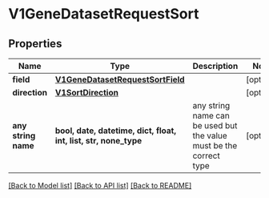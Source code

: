 # V1GeneDatasetRequestSort


## Properties
Name | Type | Description | Notes
------------ | ------------- | ------------- | -------------
**field** | [**V1GeneDatasetRequestSortField**](V1GeneDatasetRequestSortField.md) |  | [optional] 
**direction** | [**V1SortDirection**](V1SortDirection.md) |  | [optional] 
**any string name** | **bool, date, datetime, dict, float, int, list, str, none_type** | any string name can be used but the value must be the correct type | [optional]

[[Back to Model list]](../README.md#documentation-for-models) [[Back to API list]](../README.md#documentation-for-api-endpoints) [[Back to README]](../README.md)


